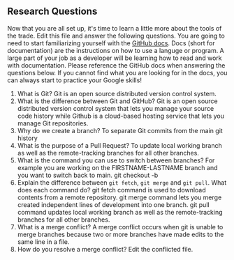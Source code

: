 ## Research Questions 

Now that you are all set up, it's time to learn a little more about the tools of the trade. Edit this file and answer the following questions. You are going to need to start familiarizing yourself with the [GitHub docs](https://docs.github.com/en). Docs (short for documentation) are the instructions on how to use a languge or program. A large part of your job as a developer will be learning how to read and work with documentation. Please reference the GitHub docs when answering the questions below. If you cannot find what you are looking for in the docs, you can always start to practice your Google skills!

1. What is Git? Git is an open source distributed version control system.
2. What is the difference between Git and GitHub? Git is an open source distributed version control system that lets you manage your source code history while Github is a cloud-based hosting service that lets you manage Git repositories.
3. Why do we create a branch? To separate Git commits from the main git history
4. What is the purpose of a Pull Request? To update local working branch as well as the remote-tracking branches for all other branches.
5. What is the command you can use to switch between branches? For example you are working on the FIRSTNAME-LASTNAME branch and you want to switch back to main. git checkout -b
6. Explain the difference between `git fetch`, `git merge` and `git pull`. What does each command do? git fetch command is used to download contents from a remote repository. git merge command lets you merge created independent lines of development into one branch. git pull command updates local working branch as well as the remote-tracking branches for all other branches.
7. What is a merge conflict? A merge conflict occurs when git is unable to merge branches because two or more branches have made edits to the same line in a file. 
8. How do you resolve a merge conflict? Edit the conflicted file.
